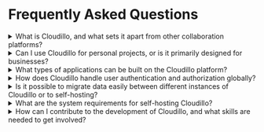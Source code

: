 Frequently Asked Questions
==========================

<details>
  <summary>What is Cloudillo, and what sets it apart from other collaboration platforms?</summary>
  Cloudillo is an open-source Operating System designed for collaboration. It
  provides standardized interfaces for developers to create applications
  involving creation, sharing, and collaboration.
</details>

<details>
  <summary>Can I use Cloudillo for personal projects, or is it primarily designed for businesses?</summary>
  Absolutely! Our primary focus is on personal use, such as social networking,
  content creation, and collaboration. It's also suitable for businesses, and
  we're planning features and services tailored for them. You can even develop
  your own applications and potentially earn money with them.
</details>

<details>
  <summary>What types of applications can be built on the Cloudillo platform?</summary>
  Cloudillo is ideal for content creation, sharing, and collaboration
  applications. This includes for example document editors, social network
  applications, and knowledge management tools. However, the platform is
  versatile, allowing the development of various applications, including games
  that can benefit from its globally accessible identity management.
</details>

<details>
  <summary>How does Cloudillo handle user authentication and authorization globally?</summary>
  Cloudillo utilizes an Identity System based on a Domain Name System (DNS),
  separating identity management from the hosting provider. This enables easy
  migration between providers or self-hosting.

  At first glance this might seem like an overkill and extra administration
  step to do, maybe involving extra costs, but not necessarily. If you already
  have a domain name than you can create unlimited identities for your
  coworkers, friends or family. For example I use szilard.hajba.eu as my
  personal identity and szilard.symbion.hu as my business identity.

  If you don't have a domain name than you will be able to create identities
  with an Identity Provider (for example cloudillo.org, or something similar).
  This, of course, has some drawbacks regarding vendor lock-in, but no more
  than the traditional cloud-based platforms.

  Once your identity is up, Cloudillo will create and publish a Signing Key
  what is used to sign all your action tokens in the Cloudillo inter-node
  communication.
</details>

<details>
  <summary>Is it possible to migrate data easily between different instances of Cloudillo or to self-hosting?</summary>
  Absolutely! Data backup and synchronization are core features. After
  migrating data to another node, you can update your record at the Identity
  Provider or DNS, facilitating a smooth transition to the new instance.
</details>

<details>
  <summary>What are the system requirements for self-hosting Cloudillo?</summary>
  Cloudillo is an Overlay Operating System, which means it runs on top of an other host OS.
  Our primary deployment method is a docker container, making it compatible
  with various operating systems, including modern NAS devices.
</details>

<details>
  <summary>How can I contribute to the development of Cloudillo, and what skills are needed to get involved?</summary>
  In the early development stages, we welcome contributors experienced in
  building the platform's base architecture. As the base APIs stabilize,
  there's an opportunity for Application Developers to contribute.

  Regardless of your expertise, your contribution is valuable as we build a
  thriving ecosystem of applications.
</details>
